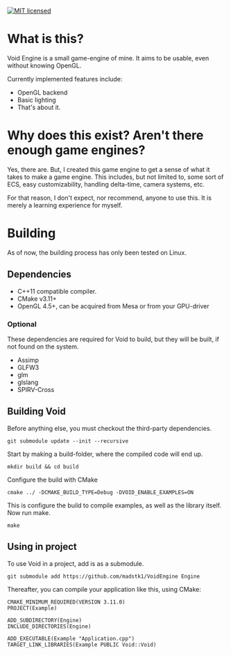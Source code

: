 [![MIT licensed](https://img.shields.io/badge/license-MIT-blue.svg)](LICENSE.md)

# What is this?

Void Engine is a small game-engine of mine. It aims to be usable, even without knowing OpenGL.

Currently implemented features include:
* OpenGL backend
* Basic lighting
* That's about it.

# Why does this exist? Aren't there enough game engines?

Yes, there are. But, I created this game engine to get a sense of what it takes to make a game engine.
This includes, but not limited to, some sort of ECS, easy customizability, handling delta-time, camera systems, etc.

For that reason, I don't expect, nor recommend, anyone to use this. It is merely a learning experience for myself.

# Building

As of now, the building process has only been tested on Linux.

## Dependencies
* C++11 compatible compiler.
* CMake v3.11+
* OpenGL 4.5+, can be acquired from Mesa or from your GPU-driver

### Optional

These dependencies are required for Void to build, but they will be built, if not found on the system.

* Assimp
* GLFW3
* glm
* glslang
* SPIRV-Cross

## Building Void

Before anything else, you must checkout the third-party dependencies.

    git submodule update --init --recursive

Start by making a build-folder, where the compiled code will end up.

    mkdir build && cd build

Configure the build with CMake

    cmake ../ -DCMAKE_BUILD_TYPE=Debug -DVOID_ENABLE_EXAMPLES=ON

This is configure the build to compile examples, as well as the library itself. Now run make.

    make
    
## Using in project

To use Void in a project, add is as a submodule.

    git submodule add https://github.com/madstk1/VoidEngine Engine
    
Thereafter, you can compile your application like this, using CMake:

    CMAKE_MINIMUM_REQUIRED(VERSION 3.11.0)
    PROJECT(Example)
    
    ADD_SUBDIRECTORY(Engine)
    INCLUDE_DIRECTORIES(Engine)
    
    ADD_EXECUTABLE(Example "Application.cpp")
    TARGET_LINK_LIBRARIES(Example PUBLIC Void::Void)

